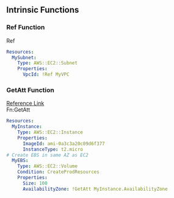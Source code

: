 ## Intrinsic Functions

### Ref Function
Ref
```yaml
Resources:
  MySubnet:
    Type: AWS::EC2::Subnet
    Properties:
      VpcId: !Ref MyVPC
```

### GetAtt Function
[Reference Link](https://docs.aws.amazon.com/AWSCloudFormation/latest/TemplateReference/aws-resource-cloudfront-function.html#aws-resource-cloudfront-function-return-values)
<br>Fn:GetAtt
```yaml
Resources:
  MyInstance:
    Type: AWS::EC2::Instance
    Properties:
      ImageId: ami-0a3c3a20c09d6f377
      InstanceType: t2.micro
# Create EBS in same AZ as EC2
  MyEBS:
    Type: AWS::EC2::Volume
    Condition: CreateProdResources
    Properties:
      Size: 100
      AvailabilityZone: !GetAtt MyInstance.AvailabilityZone
```
